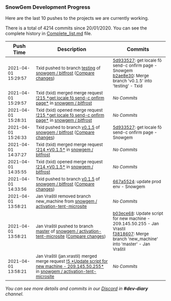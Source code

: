 
### SnowGem Development Progress

Here are the last 10 pushes to the projects we are currently working.

There is a total of 4214 commits since 20/01/2020. You can see the complete history in
 [Complete_list.md](Complete_list.md) file.

| Push Time | Description | Commits |
| --- | --- | --- |
| <sub>2021-04-01 15:29:57</sub> | <sub>Txid pushed to branch [testing](https://gitlab.com/snowgem/bitfrost/commits/testing) of [snowgem / bitfrost](https://gitlab.com/snowgem/bitfrost) ([Compare changes](https://gitlab.com/snowgem/bitfrost/compare/4345f9c2e3e57760bdb63e7d3d6318702cc65493...b2ae8e303bda26e5dfa5de4ec747828b7c885664))</sub> | <sub>[5d933527](https://gitlab.com/snowgem/bitfrost/-/commit/5d9335274f5a98f09a9a92a9dd791d4d4ee6eb03): get locale fỏ send-c onfirm page - Snowgem<br>[b2ae8e30](https://gitlab.com/snowgem/bitfrost/-/commit/b2ae8e303bda26e5dfa5de4ec747828b7c885664): Merge branch 'v0.1.5' into 'testing' - Txid</sub> |
| <sub>2021-04-01 15:29:57</sub> | <sub>Txid (txid) merged merge request [\!215 \*get locale fỏ send\-c onfirm page\*](https://gitlab.com/snowgem/bitfrost/-/merge_requests/215) in [snowgem / bitfrost](https://gitlab.com/snowgem/bitfrost)</sub> | <sub>_No Commits_</sub> |
| <sub>2021-04-01 15:28:31</sub> | <sub>Txid (txid) opened merge request [\!215 \*get locale fỏ send\-c onfirm page\*](https://gitlab.com/snowgem/bitfrost/-/merge_requests/215) in [snowgem / bitfrost](https://gitlab.com/snowgem/bitfrost)</sub> | <sub>_No Commits_</sub> |
| <sub>2021-04-01 15:26:33</sub> | <sub>Txid pushed to branch [v0\.1\.5](https://gitlab.com/snowgem/bitfrost/commits/v0.1.5) of [snowgem / bitfrost](https://gitlab.com/snowgem/bitfrost) ([Compare changes](https://gitlab.com/snowgem/bitfrost/compare/667a552466f158768fbb56b779d93d604bc12a6c...5d9335274f5a98f09a9a92a9dd791d4d4ee6eb03))</sub> | <sub>[5d933527](https://gitlab.com/snowgem/bitfrost/-/commit/5d9335274f5a98f09a9a92a9dd791d4d4ee6eb03): get locale fỏ send-c onfirm page - Snowgem</sub> |
| <sub>2021-04-01 14:37:27</sub> | <sub>Txid (txid) merged merge request [\!214 \*V0\.1\.5\*](https://gitlab.com/snowgem/bitfrost/-/merge_requests/214) in [snowgem / bitfrost](https://gitlab.com/snowgem/bitfrost)</sub> | <sub>_No Commits_</sub> |
| <sub>2021-04-01 14:35:55</sub> | <sub>Txid (txid) opened merge request [\!214 \*V0\.1\.5\*](https://gitlab.com/snowgem/bitfrost/-/merge_requests/214) in [snowgem / bitfrost](https://gitlab.com/snowgem/bitfrost)</sub> | <sub>_No Commits_</sub> |
| <sub>2021-04-01 14:33:56</sub> | <sub>Txid pushed to branch [v0\.1\.5](https://gitlab.com/snowgem/bitfrost/commits/v0.1.5) of [snowgem / bitfrost](https://gitlab.com/snowgem/bitfrost) ([Compare changes](https://gitlab.com/snowgem/bitfrost/compare/1eac8aa730cf2ad1d031bcad483783c557b04e5e...667a552466f158768fbb56b779d93d604bc12a6c))</sub> | <sub>[667a5524](https://gitlab.com/snowgem/bitfrost/-/commit/667a552466f158768fbb56b779d93d604bc12a6c): update prod env - Snowgem</sub> |
| <sub>2021-04-01 13:58:21</sub> | <sub>Jan Vraštil removed branch new_machine from [snowgem / activation\-tent\-microsite](https://gitlab.com/snowgem/activation-tent-microsite)</sub> | <sub>_No Commits_</sub> |
| <sub>2021-04-01 13:58:21</sub> | <sub>Jan Vraštil pushed to branch [master](https://gitlab.com/snowgem/activation-tent-microsite/commits/master) of [snowgem / activation\-tent\-microsite](https://gitlab.com/snowgem/activation-tent-microsite) ([Compare changes](https://gitlab.com/snowgem/activation-tent-microsite/compare/a456b6859132e2b0e30d843a2c1769e28d112447...f3818607c410e59094393c02b54e8eb588d30713))</sub> | <sub>[b03ece68](https://gitlab.com/snowgem/activation-tent-microsite/-/commit/b03ece6810c39dae5b0e4959eba2189b4d654da1): Update script for new machine - 209.145.50.255 - Jan Vrastil<br>[f3818607](https://gitlab.com/snowgem/activation-tent-microsite/-/commit/f3818607c410e59094393c02b54e8eb588d30713): Merge branch 'new_machine' into 'master' - Jan Vraštil</sub> |
| <sub>2021-04-01 13:58:21</sub> | <sub>Jan Vraštil (jan.vrastil) merged merge request [\!5 \*Update script for new machine \- 209\.145\.50\.255\*](https://gitlab.com/snowgem/activation-tent-microsite/-/merge_requests/5) in [snowgem / activation\-tent\-microsite](https://gitlab.com/snowgem/activation-tent-microsite)</sub> | <sub>_No Commits_</sub> |

_You can see more details and commits in our [Discord](https://discord.gg/zumGnbg) in **#dev-diary** channel._
